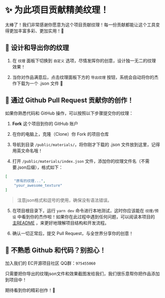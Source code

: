 # ✨ 为此项目贡献精美**纹理**！

太棒了！我们非常感谢你愿意为这个项目贡献纹理！每一份贡献都能让这个工具变得更加丰富多彩、更加实用！🎉

## 🎨 设计和导出你的纹理

1. 在 `纹理` 面板下切换到 `自定义` 选项，尽情发挥你的创意，设计独一无二的纹理效果！

2. 当你对作品满意后，点击纹理面板下方的 `导出纹理` 按钮，系统会自动将你的杰作下载为一个 .json 文件 📁

## 🚀 通过 Github Pull Request 贡献你的创作！

如果你熟悉代码和 GitHub 操作，可以按照以下步骤提交你的纹理：

1. **Fork** 这个项目到你的 GitHub 账户

2. 在你的电脑上，克隆（Clone）你 Fork 的项目仓库

3. 导航到目录 `/public/materials/`，将你刚才下载的 .json 文件放到这里，记得用英文命名哦！

4. 打开 `/public/materials/index.json` 文件，添加你的纹理文件名（不需要.json后缀），格式如下：

```json
[
    "原有的纹理...",
    "your_awesome_texture"
]
```
> 注意json格式和逗号的使用，确保没有语法错误。

5. 在项目根目录下，运行 `yarn dev` 命令进行本地测试，这时你应该能在 `纹理/预设` 中看到你的杰作啦！如果你在此过程中遇到任何问题，可以阅读本项目的 [主README](README.md) ，来更好地理解项目结构和开发流程。

6. 确认一切正常后，提交 Pull Request，与全世界分享你的创意！

## 💖 不熟悉 Github 和代码？别担心！

加入我们的 EC开源项目社区 QQ群：`975455060`

只需要把你导出的纹理json文件和效果截图发给我们，我们很乐意帮你把作品添加到项目中！

期待看到你的精彩创作！🌈